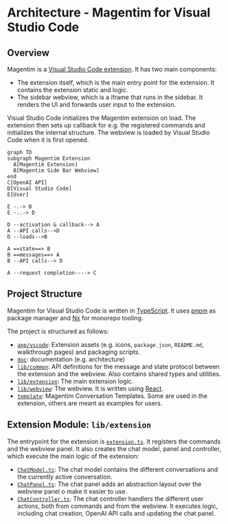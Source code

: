 # Architecture - Magentim for Visual Studio Code

## Overview

Magentim is a [Visual Studio Code extension](https://code.visualstudio.com/api). It has two main components:

- The extension itself, which is the main entry point for the extension. It contains the extension static and logic.
- The sidebar webview, which is a iframe that runs in the sidebar. It renders the UI and forwards user input to the extension.

Visual Studio Code initializes the Magentim extension on load. The extension then sets up callback for e.g. the registered commands and initializes the internal structure. The webview is loaded by Visual Studio Code when it is first opened.

```mermaid
graph TD
subgraph Magentim Extension
  A[Magentim Extension]
  B[Magentim Side Bar Webview]
end
C[OpenAI API]
D[Visual Studio Code]
E[User]

E -.-> B
E -..-> D

D --activation & callback--> A
A --API calls-->D
D --loads-->B

A ==state==> B
B ==messages==> A
B --API calls--> D

A --request completion----> C
```

## Project Structure

Magentim for Visual Studio Code is written in [TypeScript](https://www.typescriptlang.org/). It uses [pnpm](https://pnpm.io/) as package manager and [Nx](https://nx.dev/) for monorepo tooling.

The project is structured as follows:

- [`app/vscode`](https://github.com/magentim-ai/magentim-vscode/tree/main/app/vscode): Extension assets (e.g. icons, `package.json`, `README.md`, walkthrough pages) and packaging scripts.
- [`doc`](https://github.com/magentim-ai/magentim-vscode/tree/main/doc): documentation (e.g. architecture)
- [`lib/common`](https://github.com/magentim-ai/magentim-vscode/tree/main/lib/common): API definitions for the message and state protocol between the extension and the webview. Also contains shared types and utilities.
- [`lib/extension`](https://github.com/magentim-ai/magentim-vscode/tree/main/lib/extension): The main extension logic.
- [`lib/webview`](https://github.com/magentim-ai/magentim-vscode/tree/main/lib/webview): The webview. It is written using [React](https://reactjs.org/).
- [`template`](https://github.com/magentim-ai/magentim-vscode/tree/main/template): Magentim Conversation Templates. Some are used in the extension, others are meant as examples for users.

## Extension Module: `lib/extension`

The entrypoint for the extension is [`extension.ts`](https://github.com/magentim-ai/magentim-vscode/blob/main/lib/extension/src/extension.ts). It registers the commands and the webview panel. It also creates the chat model, panel and controller, which execute the main logic of the extension:

- [`ChatModel.ts`](https://github.com/magentim-ai/magentim-vscode/blob/main/lib/extension/src/chat/ChatModel.ts): The chat model contains the different conversations and the currently active conversation.
- [`ChatPanel.ts`](https://github.com/magentim-ai/magentim-vscode/blob/main/lib/extension/src/chat/ChatPanel.ts): The chat panel adds an abstraction layout over the webview panel o make it easier to use.
- [`ChatController.ts`](https://github.com/magentim-ai/magentim-vscode/blob/main/lib/extension/src/chat/ChatController.ts): The chat controller handlers the different user actions, both from commands and from the webview. It executes logic, including chat creation, OpenAI API calls and updating the chat panel.
